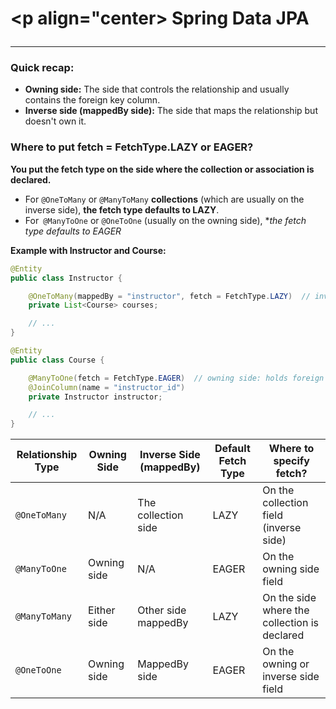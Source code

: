 # <p align="center> Spring Data JPA </p>
---

### Quick recap:
* **Owning side:** The side that controls the relationship and usually contains the foreign key column.
* **Inverse side (mappedBy side):** The side that maps the relationship but doesn't own it.

### Where to put fetch = FetchType.LAZY or EAGER?
**You put the fetch type on the side where the collection or association is declared.**
* For `@OneToMany` or `@ManyToMany` **collections** (which are usually on the inverse side), **the fetch type defaults to LAZY**.
* For` @ManyToOne` or `@OneToOne` (usually on the owning side), **the fetch type defaults to EAGER*

**Example with Instructor and Course:**
```java
@Entity
public class Instructor {

    @OneToMany(mappedBy = "instructor", fetch = FetchType.LAZY)  // inverse side: collection side
    private List<Course> courses;

    // ...
}

@Entity
public class Course {

    @ManyToOne(fetch = FetchType.EAGER)  // owning side: holds foreign key
    @JoinColumn(name = "instructor_id")
    private Instructor instructor;

    // ...
}
```

| Relationship Type | Owning Side | Inverse Side (mappedBy) | Default Fetch Type | Where to specify fetch?                      |
| ----------------- | ----------- | ----------------------- | ------------------ | -------------------------------------------- |
| `@OneToMany`      | N/A         | The collection side     | LAZY               | On the collection field (inverse side)       |
| `@ManyToOne`      | Owning side | N/A                     | EAGER              | On the owning side field                     |
| `@ManyToMany`     | Either side | Other side mappedBy     | LAZY               | On the side where the collection is declared |
| `@OneToOne`       | Owning side | MappedBy side           | EAGER              | On the owning or inverse side field          |

